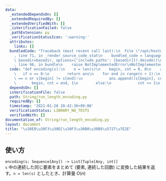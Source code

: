 ```yaml
---
data:
  _extendedDependsOn: []
  _extendedRequiredBy: []
  _extendedVerifiedWith: []
  _isVerificationFailed: false
  _pathExtension: py
  _verificationStatusIcon: ':warning:'
  attributes:
    links: []
  bundledCode: "Traceback (most recent call last):\n  File \"/opt/hostedtoolcache/Python/3.9.1/x64/lib/python3.9/site-packages/onlinejudge_verify/documentation/build.py\"\
    , line 71, in _render_source_code_stat\n    bundled_code = language.bundle(stat.path,\
    \ basedir=basedir, options={'include_paths': [basedir]}).decode()\n  File \"/opt/hostedtoolcache/Python/3.9.1/x64/lib/python3.9/site-packages/onlinejudge_verify/languages/python.py\"\
    , line 96, in bundle\n    raise NotImplementedError\nNotImplementedError\n"
  code: "def encoding(s):\n    n = len(s)\n    begin, cnt = 0, 0\n    ans = []\n \
    \   if n == 0:\n        return ans\n    for end in range(n + 1):\n        if end\
    \ == n or s[begin] != s[end]:\n            ans.append((s[begin], cnt))\n     \
    \       begin, cnt = end, 1\n        else:\n            cnt += 1\n    return ans\n"
  dependsOn: []
  isVerificationFile: false
  path: String/run_length_encoding.py
  requiredBy: []
  timestamp: '2021-01-28 20:42:36+09:00'
  verificationStatus: LIBRARY_NO_TESTS
  verifiedWith: []
documentation_of: String/run_length_encoding.py
layout: document
title: "\u30E9\u30F3\u30EC\u30F3\u30B0\u30B9\u5727\u7E2E"
---
```


## 使い方
`encoding(s: Sequence[Any]) -> List[Tuple[Any, int]]`  
`s` 中の連続した同じ要素をまとめて (要素, 連続した回数) に変換した結果を返す。`n = len(s)` としたとき、計算量 $O(n)$
